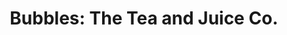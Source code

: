 ---
title: "Bubbles: The Tea and Juice Co."
url: /columbus/bubbles-the-tea-and-juice-co/
shop: tea
---